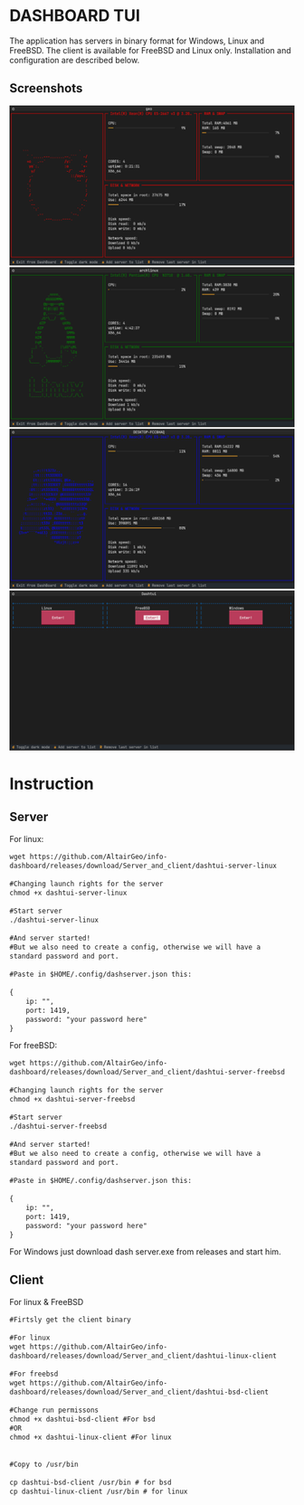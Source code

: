 # DASHBOARD TUI
The application has servers in binary format for Windows, Linux and FreeBSD. The client is available for FreeBSD and Linux only. Installation and configuration are described below.

## Screenshots

![FreeBSD][1]
![Linux][2]
![Windows][3]
![Menu][4]

[1]: https://github.com/AltairGeo/info-dashboard/blob/main/screenshots/freebsd.png "FreeBSD"
[2]: https://github.com/AltairGeo/info-dashboard/blob/main/screenshots/linux.png "Linux"
[4]: https://github.com/AltairGeo/info-dashboard/blob/main/screenshots/menu.png "Menu"
[3]: https://github.com/AltairGeo/info-dashboard/blob/main/screenshots/windows.png "Windows"

# Instruction

## Server


For linux:
```
wget https://github.com/AltairGeo/info-dashboard/releases/download/Server_and_client/dashtui-server-linux

#Changing launch rights for the server
chmod +x dashtui-server-linux

#Start server
./dashtui-server-linux

#And server started!
#But we also need to create a config, otherwise we will have a standard password and port.

#Paste in $HOME/.config/dashserver.json this:

{
    ip: "",
    port: 1419,
    password: "your password here"
}
```

For freeBSD:
```
wget https://github.com/AltairGeo/info-dashboard/releases/download/Server_and_client/dashtui-server-freebsd

#Changing launch rights for the server
chmod +x dashtui-server-freebsd

#Start server
./dashtui-server-freebsd

#And server started!
#But we also need to create a config, otherwise we will have a standard password and port.

#Paste in $HOME/.config/dashserver.json this:

{
    ip: "",
    port: 1419,
    password: "your password here"
}
```

For Windows just download dash server.exe from releases and start him.


## Client

For linux & FreeBSD
~~~
#Firtsly get the client binary

#For linux
wget https://github.com/AltairGeo/info-dashboard/releases/download/Server_and_client/dashtui-linux-client

#For freebsd
wget https://github.com/AltairGeo/info-dashboard/releases/download/Server_and_client/dashtui-bsd-client

#Change run permissons
chmod +x dashtui-bsd-client #For bsd
#OR
chmod +x dashtui-linux-client #For linux


#Copy to /usr/bin

cp dashtui-bsd-client /usr/bin # for bsd
cp dashtui-linux-client /usr/bin # for linux
~~~


